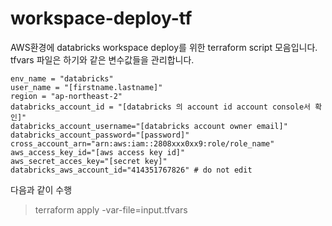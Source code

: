 # workspace-deploy-tf

AWS환경에 databricks workspace deploy를 위한 terraform script 모음입니다. 
tfvars 파일은 하기와 같은 변수값들을 관리합니다. 
```
env_name = "databricks"
user_name = "[firstname.lastname]"
region = "ap-northeast-2"
databricks_account_id = "[databricks 의 account id account console서 확인]"
databricks_account_username="[databricks account owner email]"
databricks_account_password="[password]"
cross_account_arn="arn:aws:iam::2808xxx0xx9:role/role_name"
aws_access_key_id="[aws access key id]"
aws_secret_acces_key="[secret key]"
databricks_aws_account_id="414351767826" # do not edit
```




다음과 같이 수행 
> terraform apply -var-file=input.tfvars
